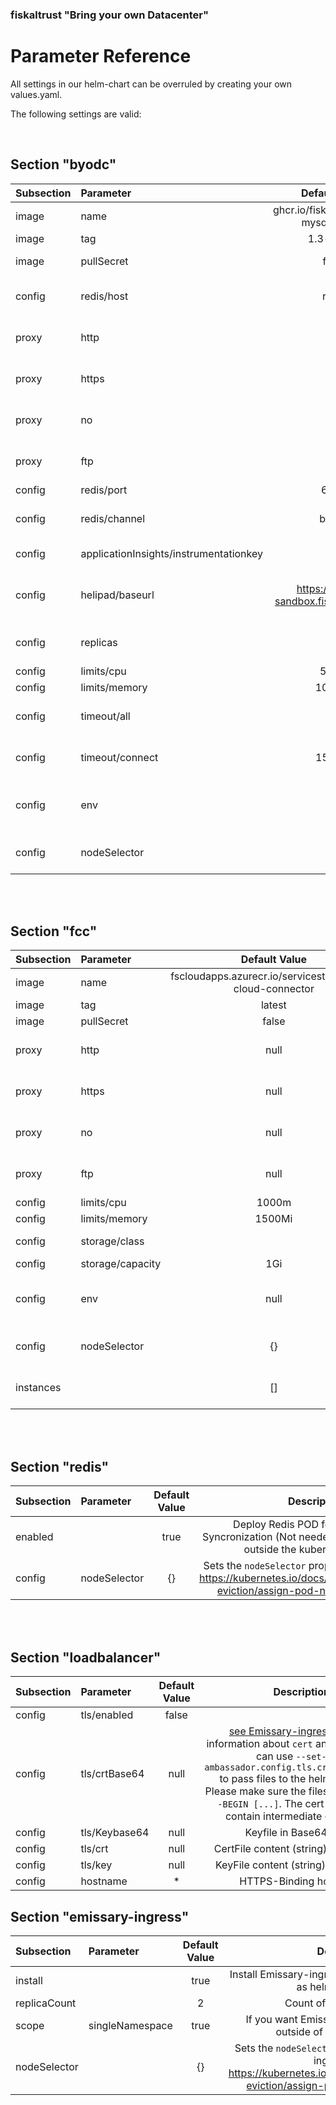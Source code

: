 ### fiskaltrust "Bring your own Datacenter"
# Parameter Reference

All settings in our helm-chart can be overruled by creating your own values.yaml.

The following settings are valid:

<br>

## Section "byodc"

| Subsection | Parameter                              |               Default Value               |                                                                                                               Description                                                                                                                |
| :--------- | :------------------------------------- | :---------------------------------------: | :--------------------------------------------------------------------------------------------------------------------------------------------------------------------------------------------------------------------------------------: |
| image      | name                                   |  ghcr.io/fiskaltrust/byodc-mysql-fiskaly  |                                                              URI of container image which is used as BackendPOD. This URI is preset to fiskaltrust github packges registry                                                               |
| image      | tag                                    |                1.3-buster                 |                                                                                                override default version of the ByoDC POD                                                                                                 |
| image      | pullSecret                             |                   false                   |                                                                         ByoDC is public available so the container registry can be usend without authentication                                                                          |
| config     | redis/host                             |                   redis                   |                                          Hostname for Redis instance (Must be DNS resolvable. By default the redis instance runs as POD on the same cluster so  cluster-resolution should work)                                          |
| proxy      | http                                   |                   null                    |                                                               HTTP_PROXY value according to https://docs.docker.com/network/proxy/#set-the-environment-variables-manually                                                                |
| proxy      | https                                  |                   null                    |                                                               HTTPS_PROXY value according to https://docs.docker.com/network/proxy/#set-the-environment-variables-manually                                                               |
| proxy      | no                                     |                   null                    |                                                                NO_PROXY value according to https://docs.docker.com/network/proxy/#set-the-environment-variables-manually                                                                 |
| proxy      | ftp                                    |                   null                    |                                                                FTP_PROXY value according to https://docs.docker.com/network/proxy/#set-the-environment-variables-manually                                                                |
| config     | redis/port                             |                   6379                    |                                                                                                      Port to access Redis instance                                                                                                       |
| config     | redis/channel                          |                   byodc                   |                                        Redis Pub/Sub channel which should be used. Take care to take 2 different channels if Producion and Sandbox environments are running on the same cluster!                                         |
| config     | applicationInsights/instrumentationkey |                   null                    |                                                                   Override Microsoft Application Insights Tenant. By default fiskaltrust Application Insights is used                                                                    |
| config     | helipad/baseurl                        | https://helipad-sandbox.fiskaltrust.cloud |                               URL for fiskaltrust.helipad to get Cashboxconfiguration and upload Data. (Sandbox: https://helipad-sandbox.fiskaltrust.cloud, Production: https://helipad.fiskaltrust.cloud)                               |
| config     | replicas                               |                    10                     |                                                         Number of BackendPODs which are deployed. See the "limits" section for calculation of needed noderesources and PODCount                                                          |
| config     | limits/cpu                             |                   500m                    |                                                  See Kubernetes doc [here](https://kubernetes.io/docs/concepts/configuration/manage-resources-containers/#resource-units-in-kubernetes)                                                  |
| config     | limits/memory                          |                  1000Mi                   |                                                                                                                                                                                                                                          |
| config     | timeout/all                            |                     0                     |   Emissary-ingress timeout for the complete TCP transaction in ms (0...no timeout. See [Emissary-ingress docs](https://www.getambassador.io/docs/emissary/latest/topics/using/timeouts/#request-timeout-timeout_ms) value "timeout_ms"   |
| config     | timeout/connect                        |                  15_000                   | Emissary-ingress timeout for the TCP connection esteblishment in ms. See [Emissary-ingress docs](https://www.getambassador.io/docs/emissary/latest/topics/using/timeouts/#connect-timeout-connect_timeout_ms) value "connect_timeout_ms" |
| config     | env                                    |                   null                    |                                      An Array of environment variables (see https://kubernetes.io/docs/reference/generated/kubernetes-api/v1.22/#envvar-v1-core) which are added to the BackendPOD                                       |
| config     | nodeSelector                           |                    {}                     |                                                 Sets the `nodeSelector` property of the ByoDC PODs https://kubernetes.io/docs/concepts/scheduling-eviction/assign-pod-node/#nodeselector                                                 |

<br><br>

## Section "fcc"

| Subsection | Parameter        |                       Default Value                        |                                                                                                               Description                                                                                                               |
| :--------- | :--------------- | :--------------------------------------------------------: | :-------------------------------------------------------------------------------------------------------------------------------------------------------------------------------------------------------------------------------------: |
| image      | name             | fscloudapps.azurecr.io/servicestack/fiskal-cloud-connector |                                                                                            URI of container image which is used as FCC POD.                                                                                             |
| image      | tag              |                           latest                           |                                                                                                 override default version of the FCC POD                                                                                                 |
| image      | pullSecret       |                           false                            |                                                                                                                                                                                                                                         |
| proxy      | http             |                            null                            |                                                               HTTP_PROXY value according to https://docs.docker.com/network/proxy/#set-the-environment-variables-manually                                                               |
| proxy      | https            |                            null                            |                                                              HTTPS_PROXY value according to https://docs.docker.com/network/proxy/#set-the-environment-variables-manually                                                               |
| proxy      | no               |                            null                            |                                                                NO_PROXY value according to https://docs.docker.com/network/proxy/#set-the-environment-variables-manually                                                                |
| proxy      | ftp              |                            null                            |                                                               FTP_PROXY value according to https://docs.docker.com/network/proxy/#set-the-environment-variables-manually                                                                |
| config     | limits/cpu       |                           1000m                            |                                                 See Kubernetes doc [here](https://kubernetes.io/docs/concepts/configuration/manage-resources-containers/#resource-units-in-kubernetes)                                                  |
| config     | limits/memory    |                           1500Mi                           |                                                                                                                                                                                                                                         |
| config     | storage/class    |                                                            |                                                                                  Storage class to use for the PersistentVolumeClaim for the FCC volume                                                                                  |
| config     | storage/capacity |                            1Gi                             |                                                                                        Capacity of the PersistentVolumeClaim for the FCC volume                                                                                         |
| config     | env              |                            null                            |                                      An Array of environment variables (see https://kubernetes.io/docs/reference/generated/kubernetes-api/v1.22/#envvar-v1-core) which are added to the BackendPOD                                      |
| config     | nodeSelector     |                             {}                             |                                                 Sets the `nodeSelector` property of the FCC PODs https://kubernetes.io/docs/concepts/scheduling-eviction/assign-pod-node/#nodeselector                                                  |
| instances  |                  |                             []                             | An Array of Fcc instances to host. Each entry needs to be a map with the following keys: `vtssId` and `vtssSecret` and optionaly `storageCapacity` and `storageClass`. see [here](how-to-fiscal-cloud-connector.md#ByoDC-configuration) |

<br><br>

## Section "redis"

| Subsection | Parameter    | Default Value |                                                               Description                                                               |
| :--------- | :----------- | :-----------: | :-------------------------------------------------------------------------------------------------------------------------------------: |
| enabled    |              |     true      |             Deploy Redis POD for BackendPOD Syncronization (Not needed if you provide Redis outside the kubernetes custer)              |
| config     | nodeSelector |      {}       | Sets the `nodeSelector` property of the redis POD https://kubernetes.io/docs/concepts/scheduling-eviction/assign-pod-node/#nodeselector |

<br><br>

## Section "loadbalancer"

| Subsection | Parameter     | Default Value |                                                                                                                                                                                                 Description                                                                                                                                                                                                 |
| :--------- | :------------ | :-----------: | :---------------------------------------------------------------------------------------------------------------------------------------------------------------------------------------------------------------------------------------------------------------------------------------------------------------------------------------------------------------------------------------------------------: |
| config     | tls/enabled   |     false     |                                                                                                                                                                                                                                                                                                                                                                                                             |
| config     | tls/crtBase64 |     null      | [see Emissary-ingress docs](https://www.getambassador.io/docs/emissary/latest/howtos/tls-termination/#create-a-self-signed-certificate) for information about `cert` and `key` files. You can use `--set-file ambassador.config.tls.crt="./cert.pem"` to pass files to the helm command. Please make sure the files start with `-----BEGIN [...]`. The cert file may also contain intermediate certificates |
| config     | tls/Keybase64 |     null      |                                                                                                                                                                                          Keyfile in Base64 String                                                                                                                                                                                           |
| config     | tls/crt       |     null      |                                                                                                                                                                                    CertFile content (string) not encoded                                                                                                                                                                                    |
| config     | tls/key       |     null      |                                                                                                                                                                                    KeyFile content (string) not encoded                                                                                                                                                                                     |
| config     | hostname      |       *       |                                                                                                                                                                                           HTTPS-Binding hostname                                                                                                                                                                                            |

## Section "emissary-ingress"

| Subsection   | Parameter       | Default Value |                                                                     Description                                                                     |
| :----------- | :-------------- | :-----------: | :-------------------------------------------------------------------------------------------------------------------------------------------------: |
| install      |                 |     true      |                                         Install Emissary-ingress PODs for Loadbalancing as helm dependency                                          |
| replicaCount |                 |       2       |                                                               Count of redundant PODs                                                               |
| scope        | singleNamespace |     true      |                                      If you want Emissary-ingress to only work outside of ByoDC, set to false                                       |
| nodeSelector |                 |      {}       | Sets the `nodeSelector` property of the emissary ingress PODs https://kubernetes.io/docs/concepts/scheduling-eviction/assign-pod-node/#nodeselector |
